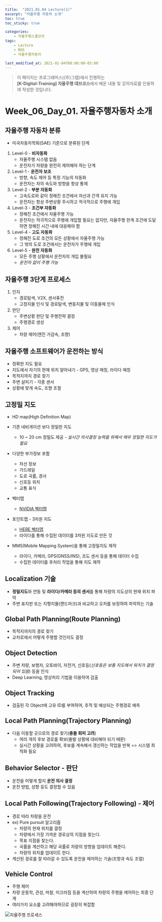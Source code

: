 ```yaml
---
title:  "2021.01.04 Lecture(1)"
excerpt: "자율주행 자동차 소개"
toc: true
toc_sticky: true

categories:
    - 자율주행스쿨강의
tags:
    - Lecture
    - ROS
    - 자율주행자동차

last_modified_at: 2021-01-04T08:06:00-05:00
---
```


>이 페이지는 프로그래머스((주)그렙)에서 진행하는\
**[K-Digital-Training] 자율주행 데브코스**에서 배운 내용 및 강의자료를 인용하여 작성한 것입니다.

# Week_06_Day_01. 자율주행자동차 소개

## 자율주행 자동차 분류
- 미국자동차학회(SAE) 기준으로 분류된 단계
1. Level-0 - **비자동화**
    - 자율주행 시스템 없음
    - 운전자가 차량을 완전히 제어해야 하는 단계
2. Level-1 - **운전자 보조**
    - 방향, 속도 제어 등 특정 기능의 자동화
    - 운전자는 차의 속도와 방향을 항상 통제
3. Level-2 - **부분 자동화**
    - 고속도로와 같이 정해진 조건에서 차선과 간격 유지 가능
    - 운전자는 항상 주변상황 주시하고 적극적으로 주행에 개입
4. Level-3 - **조건부 자동화**
    - 정해진 조건에서 자율주행 가능
    - 운전자는 적극적으로 주행에 개입할 필요는 없지만, 자율주행 한계 조건에 도달하면 정해진 시간 내에 대응해야 함
5. Level-4 - **고도 자동화**
    - 정해진 도로 조건의 모든 상황에서 자율주행 가능
    - 그 밖의 도로 조건에서는 운전자가 주행에 개입
6. Level-5 - **완전 자동화**
    - 모든 주행 상황에서 운전자의 개입 불필요
    - *운전자 없이 주행 가능*


## 자율주행 3단계 프로세스
1. 인지
    - 경로탐색, V2X, 센서퓨전
    - 고정지물 인식 및 경로탐색, 변동지물 및 이동물체 인식
2. 판단
    - 주변상황 판단 및 주행전략 결정
    - 주행경로 생성
3. 제어
    - 차량 제어(엔진 가감속, 조향)

## 자율주행 소프트웨어가 운전하는 방식
- 정확한 지도 필요
- 지도에서 자기의 현재 위치 알아내기 - GPS, 영상 매칭, 라이다 매칭
- 목적지까지 경로 찾기
- 주변 살피기 - 각종 센서
- 상황에 맞게 속도, 조향 조절

## 고정밀 지도
- HD map(High Definition Map)
- 기존 네비게이션 보다 정밀한 지도
    - 10 ~ 20 cm 정밀도 제공
    *- 실시간 의사결정 능력을 위해서 매우 정밀한 지도가 필요*
- 다양한 부가정보 포함
    - 차선 정보
    - 가드레일
    - 도로 곡률, 경사
    - 신호등 위치
    - 교통 표식

- 벡터맵
    - [NVIDIA 벡터맵](https://www.youtube.com/watch?v=5lydCAYb5N0)
- 포인트맵 - 3차원 지도
    - [HERE 벡터맵](https://www.youtube.com/watch?v=8dyo-S3Vxlw)
    - 라이다를 통해 수집된 데이터를 3차원 지도로 만든 것

- MMS(Mobile Mapping System)을 통해 고정밀지도 제작
    - 라이다, 카메라, GPS(GNSS/INS), 조도 센서 등을 통해 데이터 수집
    - 수집한 데이터를 후처리 작업을 통해 지도 제작


## Localization 기술
- **정밀지도**와 연동 및 **라이다/카메라 등의 센서**를 통해 차량의 지도상의 현재 위치 파악
- 주변 표지판 또는 지형지물(랜드마크)과 비교하고 오차를 보정하여 파악하는 기술

## Global Path Planning(Route Planning)
- 목적지까지의 경로 찾기
- 교차로에서 어떻게 주행할 것인지도 결정

## Object Detection
- 주변 차량, 보행자, 오토바이, 자전거, 신호등(*신호등은 보통 지도에서 위치가 결정되어 있음*) 등을 인식
- Deep Learning, 영상처리 기법을 이용하여 검출

## Object Tracking
- 검출된 각 Object에 고유 ID를 부여하여, 추적 및 예상되는 주행경로 예측

## Local Path Planning(Trajectory Planning)
- 다음 이동할 곳으로의 경로 찾기(**충돌 회피 고려**)
    - 여러 개의 후보 경로를 확보(돌발 상황에 대비해야 되기 때문)
    - 실시간 상황을 고려하여, 후보를 계속해서 갱신하는 작업을 반복 => 시스템 최적화 필요

## Behavior Selector - 판단
- 운전을 어떻게 할지 **운전 의사 결정**
- 운전 방법, 성향 등도 결정할 수 있음

## Local Path Following(Trajectory Following) - 제어
- 경로 따라 차량을 운전
- ex) Pure pursuit 알고리즘
    - 차량의 현재 위치를 결정
    - 차량에서 가장 가까운 경로상의 지점을 찾는다.
    - 목표 지점을 찾는다.
    - 곡률을 계산하고 해당 곡률로 차량의 방향을 업데이트 해준다.
    - 차량의 위치를 업데이트 한다.
- 계산된 경로를 잘 따라갈 수 있도록 운전을 제어하는 기술(조향과 속도 조절)
  
## Vehicle Control
- 주행 제어
- 차량 운동학, 관성, 마찰, 미끄러짐 등을 계산하여 차량의 주행을 제어하는 최종 단계
- 여러가지 요소를 고려해야하므로 굉장히 복잡함

![자율주행 프로세스](img/figure_01.png)